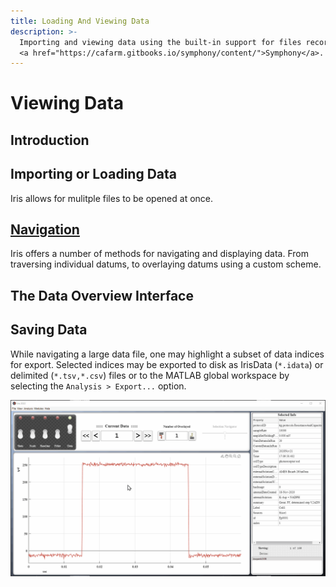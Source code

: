 ```yaml
---
title: Loading And Viewing Data
description: >-
  Importing and viewing data using the built-in support for files recorded using
  <a href="https://cafarm.gitbooks.io/symphony/content/">Symphony</a>.
---
```


# Viewing Data

## Introduction

## Importing or Loading Data

Iris allows for mulitple files to be opened at once.

## [Navigation](navigation.md)

Iris offers a number of methods for navigating and displaying data. From traversing individual datums, to overlaying datums using a custom scheme.

## The Data Overview Interface


## Saving Data

While navigating a large data file, one may highlight a subset of data indices for export. Selected indices may be exported to disk as IrisData (`*.idata`) or delimited (`*.tsv,*.csv`) files or to the MATLAB global workspace by selecting the `Analysis > Export...` option. 

<img src="./img/export-csv.gif" alt="Export CSV Animation" />
